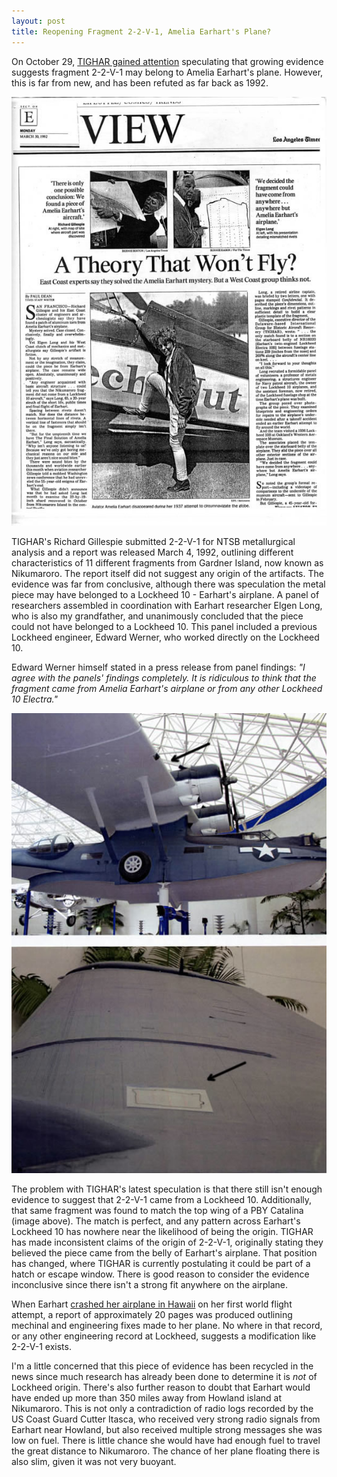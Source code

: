 ```yaml
---
layout: post
title: Reopening Fragment 2-2-V-1, Amelia Earhart's Plane?
---
```


On October 29, <a href="www.history.com/news/researchers-identify-fragment-of-amelia-earharts-plane/?cmpid=Social_Facebook_HITH_10292014_1" target="_blank">TIGHAR gained attention</a> speculating that growing evidence suggests fragment 2-2-V-1 may belong to Amelia Earhart's plane. However, this is far from new, and has been refuted as far back as 1992.

<img src="/uploads/earhart_latimes_22v1.jpg" alt="LA Times article describing controversy over 2-2-V-1">

TIGHAR's Richard Gillespie submitted 2-2-V-1 for NTSB metallurgical analysis and a report was released March 4, 1992, outlining different characteristics of 11 different fragments from Gardner Island, now known as Nikumaroro. The report itself did not suggest any origin of the artifacts. The evidence was far from conclusive, although there was speculation the metal piece may have belonged to a Lockheed 10 - Earhart's airplane. A panel of researchers assembled in coordination with Earhart researcher Elgen Long, who is also my grandfather, and unanimously concluded that the piece could not have belonged to a Lockheed 10. This panel included a previous Lockheed engineer, Edward Werner, who worked directly on the Lockheed 10.

Edward Werner himself stated in a press release from panel findings: <em>"I agree with the panels' findings completely. It is ridiculous to think that the fragment came from Amelia Earhart's airplane or from any other Lockheed 10 Electra."</em>

<img src="/uploads/earhart_pbycatalina_match.jpg" alt="LA Times article describing controversy over 2-2-V-1">

The problem with TIGHAR's latest speculation is that there still isn't enough evidence to suggest that 2-2-V-1 came from a Lockheed 10. Additionally, that same fragment was found to match the top wing of a PBY Catalina (image above). The match is perfect, and any pattern across Earhart's Lockheed 10 has nowhere near the likelihood of being the origin. TIGHAR has made inconsistent claims of the origin of 2-2-V-1, originally stating they believed the piece came from the belly of Earhart's airplane. That position has changed, where TIGHAR is currently postulating it could be part of a hatch or escape window. There is good reason to consider the evidence inconclusive since there isn't a strong fit anywhere on the airplane.

When Earhart <a href="http://en.wikipedia.org/wiki/Amelia_Earhart#1937_world_flight" target="_blank">crashed her airplane in Hawaii</a> on her first world flight attempt, a report of approximately 20 pages was produced outlining mechinal and engineering fixes made to her plane. No where in that record, or any other engineering record at Lockheed, suggests a modification like 2-2-V-1 exists.

I'm a little concerned that this piece of evidence has been recycled in the news since much research has already been done to determine it is <em>not</em> of Lockheed origin. There's also further reason to doubt that Earhart would have ended up more than 350 miles away from Howland island at Nikumaroro. This is not only a contradiction of radio logs recorded by the US Coast Guard Cutter Itasca, who received very strong radio signals from Earhart near Howland, but also received multiple strong messages she was low on fuel. There is little chance she would have had enough fuel to travel the great distance to Nikumaroro. The chance of her plane floating there is also slim, given it was not very buoyant.

